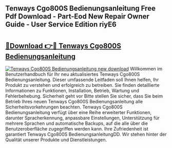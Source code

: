 ## Tenways Cgo800S Bedienungsanleitung Free Pdf Download - Part-Eod New Repair Owner Guide - User Service Edition riyE6

# <h2><a href="http://df52wxy.blite.top/?on=Tenways+Cgo800S+Bedienungsanleitung">🔗Download 👉🔴 Tenways Cgo800S Bedienungsanleitung</a></h2>

[![Tenways Cgo800S Bedienungsanleitung new download](https://i.imgur.com/lujVjoI.png)](http://df52wxy.blite.top/?on=Tenways+Cgo800S+Bedienungsanleitung)
Willkommen im Benutzerhandbuch für Ihr neu aktualisiertes Tenways Cgo800S Bedienungsanleitung. Dieser umfassende Leitfaden soll Ihnen helfen, Ihr Produkt zu verstehen und erfolgreich zu betreiben. Sie finden detaillierte Informationen zu Funktionen, Installation, Betrieb, Wartung und Fehlerbehebung. Sicherheit geht vor Bitte stellen Sie sicher, dass Sie beim Betrieb Ihres neuen Tenways Cgo800S Bedienungsanleitung alle Sicherheitsvorkehrungen beachten. Tenways Cgo800S Bedienungsanleitung verfügt über eine Reihe erweiterter Funktionen, darunter Spracherkennung, anpassbare Einstellungen, Unterstützung für mehrere Sprachen und automatische Backups, auf die alle über die Benutzeroberfläche zugegriffen werden kann. Ihre Zufriedenheit ist garantiert Tenways Cgo800S BedienungsanleitungDD. Wir stehen hinter der Qualität unserer Produkte und Dienstleistungen.
